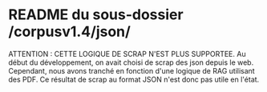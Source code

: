# README du sous-dossier /corpusv1.4/json/
ATTENTION : CETTE LOGIQUE DE SCRAP N'EST PLUS SUPPORTEE.
Au début du développement, on avait choisi de scrap des json depuis le web.
Cependant, nous avons tranché en fonction d'une logique de RAG utilisant des PDF.
Ce résultat de scrap au format JSON n'est donc pas utile en l'état.
